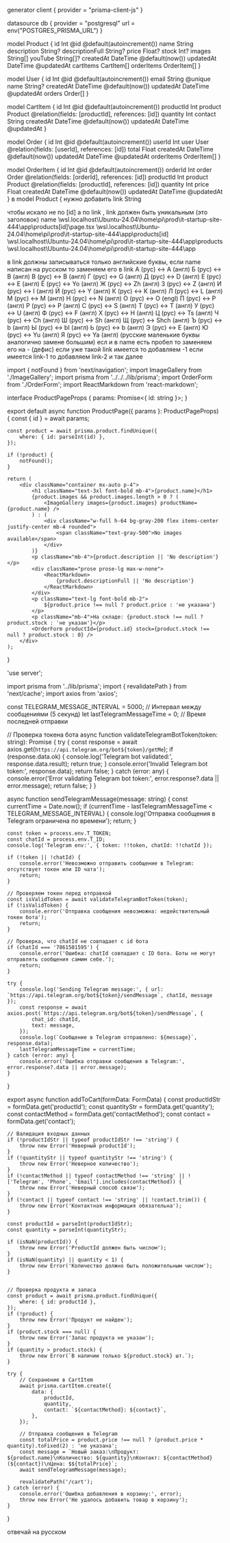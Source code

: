 generator client {
provider = "prisma-client-js"
}

datasource db {
provider = "postgresql"
url      = env("POSTGRES_PRISMA_URL")
}

model Product {
id              Int         @id @default(autoincrement())
name            String
description     String?
descriptionFull String?
price           Float?
stock           Int?
images          String[]
youTube         String[]?
createdAt       DateTime    @default(now())
updatedAt       DateTime    @updatedAt
cartItems       CartItem[]
orderItems      OrderItem[]
}

model User {
id        Int      @id @default(autoincrement())
email     String   @unique
name      String?
createdAt DateTime @default(now())
updatedAt DateTime @updatedAt
orders    Order[]
}

model CartItem {
id        Int      @id @default(autoincrement())
productId Int
product   Product  @relation(fields: [productId], references: [id])
quantity  Int
contact   String
createdAt DateTime @default(now())
updatedAt DateTime @updatedAt
}

model Order {
id         Int         @id @default(autoincrement())
userId     Int
user       User        @relation(fields: [userId], references: [id])
total      Float
createdAt  DateTime    @default(now())
updatedAt  DateTime    @updatedAt
orderItems OrderItem[]
}

model OrderItem {
id        Int      @id @default(autoincrement())
orderId   Int
order     Order    @relation(fields: [orderId], references: [id])
productId Int
product   Product  @relation(fields: [productId], references: [id])
quantity  Int
price     Float
createdAt DateTime @default(now())
updatedAt DateTime @updatedAt
}
в model Product { нужно добавить link String

чтобы искало не по [id] а по link , link должен быть уникальным (это заголовок) name
\\wsl.localhost\Ubuntu-24.04\home\pi\prod\it-startup-site-444\app\products\[id]\page.tsx
\\wsl.localhost\Ubuntu-24.04\home\pi\prod\it-startup-site-444\app\products\[id]
\\wsl.localhost\Ubuntu-24.04\home\pi\prod\it-startup-site-444\app\products
\\wsl.localhost\Ubuntu-24.04\home\pi\prod\it-startup-site-444\app

в link должны записываться только английские буквы, если name написан на русском то заменяем его в link
А (рус) ↔ A (англ)
Б (рус) ↔ B (англ)
В (рус) ↔ B (англ)
Г (рус) ↔ G (англ)
Д (рус) ↔ D (англ)
Е (рус) ↔ E (англ)
Ё (рус) ↔ Yo (англ)
Ж (рус) ↔ Zh (англ)
З (рус) ↔ Z (англ)
И (рус) ↔ I (англ)
Й (рус) ↔ Y (англ)
К (рус) ↔ K (англ)
Л (рус) ↔ L (англ)
М (рус) ↔ M (англ)
Н (рус) ↔ N (англ)
О (рус) ↔ O (engl)
П (рус) ↔ P (англ)
Р (рус) ↔ P (англ)
С (рус) ↔ S (англ)
Т (рус) ↔ T (англ)
У (рус) ↔ U (англ)
Ф (рус) ↔ F (англ)
Х (рус) ↔ H (англ)
Ц (рус) ↔ Ts (англ)
Ч (рус) ↔ Ch (англ)
Ш (рус) ↔ Sh (англ)
Щ (рус) ↔ Shch (англ)
Ъ (рус) ↔ b (англ) 
Ы (рус) ↔ bI (англ)
Ь (рус) ↔ b (англ)
Э (рус) ↔ E (англ)
Ю (рус) ↔ Yu (англ)
Я (рус) ↔ Ya (англ)
(русские маленькие буквы аналогично замене большим)
есл и в name есть пробел то заменяем его на -  (дефис)
если уже такой link имеется то добавляем -1 если имеется link-1 то добавляем link-2 и так далее

import { notFound } from 'next/navigation';
import ImageGallery from './ImageGallery';
import prisma from '../../../lib/prisma';
import OrderForm from './OrderForm';
import ReactMarkdown from 'react-markdown';

interface ProductPageProps {
params: Promise<{ id: string }>;
}

export default async function ProductPage({ params }: ProductPageProps) {
const { id } = await params;

    const product = await prisma.product.findUnique({
        where: { id: parseInt(id) },
    });

    if (!product) {
        notFound();
    }

    return (
        <div className="container mx-auto p-4">
            <h1 className="text-3xl font-bold mb-4">{product.name}</h1>
            {product.images && product.images.length > 0 ? (
                <ImageGallery images={product.images} productName={product.name} />
            ) : (
                <div className="w-full h-64 bg-gray-200 flex items-center justify-center mb-4 rounded">
                    <span className="text-gray-500">No images available</span>
                </div>
            )}
            <p className="mb-4">{product.description || 'No description'}</p>
            <div className="prose prose-lg max-w-none">
                <ReactMarkdown>
                    {product.descriptionFull || 'No description'}
                </ReactMarkdown>
            </div>
            <p className="text-lg font-bold mb-2">
                ${product.price !== null ? product.price : 'не указана'}
            </p>
            <p className="mb-4">На складе: {product.stock !== null ? product.stock : 'не указан'}</p>
            <OrderForm productId={product.id} stock={product.stock !== null ? product.stock : 0} />
        </div>
    );
}

'use server';

import prisma from '../lib/prisma';
import { revalidatePath } from 'next/cache';
import axios from 'axios';

const TELEGRAM_MESSAGE_INTERVAL = 5000; // Интервал между сообщениями (5 секунд)
let lastTelegramMessageTime = 0; // Время последней отправки

// Проверка токена бота
async function validateTelegramBotToken(token: string): Promise<boolean> {
try {
const response = await axios.get(`https://api.telegram.org/bot${token}/getMe`);
if (response.data.ok) {
console.log('Telegram bot validated:', response.data.result);
return true;
}
console.error('Invalid Telegram bot token:', response.data);
return false;
} catch (error: any) {
console.error('Error validating Telegram bot token:', error.response?.data || error.message);
return false;
}
}

async function sendTelegramMessage(message: string) {
const currentTime = Date.now();
if (currentTime - lastTelegramMessageTime < TELEGRAM_MESSAGE_INTERVAL) {
console.log('Отправка сообщения в Telegram ограничена по времени');
return;
}

    const token = process.env.T_TOKEN;
    const chatId = process.env.T_ID;
    console.log('Telegram env:', { token: !!token, chatId: !!chatId });

    if (!token || !chatId) {
        console.error('Невозможно отправить сообщение в Telegram: отсутствует токен или ID чата');
        return;
    }

    // Проверяем токен перед отправкой
    const isValidToken = await validateTelegramBotToken(token);
    if (!isValidToken) {
        console.error('Отправка сообщения невозможна: недействительный токен бота');
        return;
    }

    // Проверка, что chatId не совпадает с id бота
    if (chatId === '7861501595') {
        console.error('Ошибка: chatId совпадает с ID бота. Боты не могут отправлять сообщения самим себе.');
        return;
    }

    try {
        console.log('Sending Telegram message:', { url: `https://api.telegram.org/bot${token}/sendMessage`, chatId, message });
        const response = await axios.post(`https://api.telegram.org/bot${token}/sendMessage`, {
            chat_id: chatId,
            text: message,
        });
        console.log(`Сообщение в Telegram отправлено: ${message}`, response.data);
        lastTelegramMessageTime = currentTime;
    } catch (error: any) {
        console.error('Ошибка отправки сообщения в Telegram:', error.response?.data || error.message);
    }
}

export async function addToCart(formData: FormData) {
const productIdStr = formData.get('productId');
const quantityStr = formData.get('quantity');
const contactMethod = formData.get('contactMethod');
const contact = formData.get('contact');

    // Валидация входных данных
    if (!productIdStr || typeof productIdStr !== 'string') {
        throw new Error('Неверный productId');
    }
    if (!quantityStr || typeof quantityStr !== 'string') {
        throw new Error('Неверное количество');
    }
    if (!contactMethod || typeof contactMethod !== 'string' || !['Telegram', 'Phone', 'Email'].includes(contactMethod)) {
        throw new Error('Неверный способ связи');
    }
    if (!contact || typeof contact !== 'string' || !contact.trim()) {
        throw new Error('Контактная информация обязательна');
    }

    const productId = parseInt(productIdStr);
    const quantity = parseInt(quantityStr);

    if (isNaN(productId)) {
        throw new Error('ProductId должен быть числом');
    }
    if (isNaN(quantity) || quantity < 1) {
        throw new Error('Количество должно быть положительным числом');
    }


    // Проверка продукта и запаса
    const product = await prisma.product.findUnique({
        where: { id: productId },
    });
    if (!product) {
        throw new Error('Продукт не найден');
    }
    if (product.stock === null) {
        throw new Error('Запас продукта не указан');
    }
    if (quantity > product.stock) {
        throw new Error(`В наличии только ${product.stock} шт.`);
    }

    try {
        // Сохранение в CartItem
        await prisma.cartItem.create({
            data: {
                productId,
                quantity,
                contact: `${contactMethod}: ${contact}`,
            },
        });

        // Отправка сообщения в Telegram
        const totalPrice = product.price !== null ? (product.price * quantity).toFixed(2) : 'не указана';
        const message = `Новый заказ:\nПродукт: ${product.name}\nКоличество: ${quantity}\nКонтакт: ${contactMethod} (${contact})\nЦена: $${totalPrice}`;
        await sendTelegramMessage(message);

        revalidatePath('/cart');
    } catch (error) {
        console.error('Ошибка добавления в корзину:', error);
        throw new Error('Не удалось добавить товар в корзину');
    }
}

отвечай на русском
